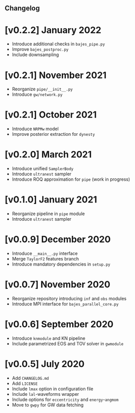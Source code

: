 ## Changelog

# [v0.2.2] January 2022
* Introduce additional checks in `bajes_pipe.py`
* Improve `bajes_postproc.py`
* Include downsampling

# [v0.2.1] November 2021
* Reorganize `pipe/__init__.py`
* Introduce `gw/network.py`

# [v0.2.1] October 2021
* Introduce `NRPMw` model
* Improve posterior extraction for `dynesty`

# [v0.2.0] March 2021
* Introduce unified `SamplerBody`
* Introduce `ultranest` sampler
* Introduce ROQ approximation for `pipe` (work in progress)

# [v0.1.0] January 2021
* Reorganize pipeline in `pipe` module
* Introduce `ultranest` sampler

# [v0.0.9] December 2020
* Introduce `__main__.py` interface
* Merge `TaylorF2` features branch
* Introduce mandatory dependencies in `setup.py`

# [v0.0.7] November 2020
* Reorganize repository introducing `inf` and `obs` modules
* Introduce MPI interface for  `bajes_parallel_core.py`

# [v0.0.6] September 2020
* Introduce `knmodule` and KN pipeline
* Include parametrized EOS and TOV solver in `gwmodule`

# [v0.0.5] July 2020
* Add `CHANGELOG.md`
* Add `LICENSE`
* Include `lmax` option in configuration file
* Include `lal`-waveforms wrapper
* Include options for `eccentricity` and `energy`-`angmom`
* Move to  `gwpy` for GW data fetching
